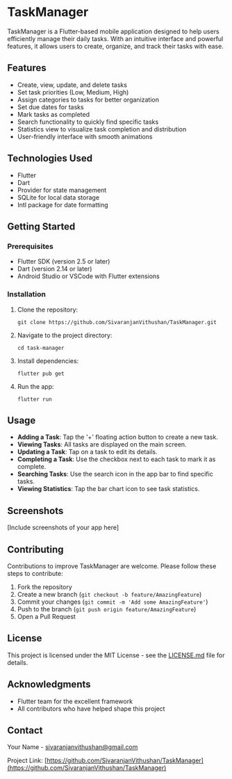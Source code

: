 # TaskManager

TaskManager is a Flutter-based mobile application designed to help users efficiently manage their daily tasks. With an intuitive interface and powerful features, it allows users to create, organize, and track their tasks with ease.

## Features

- Create, view, update, and delete tasks
- Set task priorities (Low, Medium, High)
- Assign categories to tasks for better organization
- Set due dates for tasks
- Mark tasks as completed
- Search functionality to quickly find specific tasks
- Statistics view to visualize task completion and distribution
- User-friendly interface with smooth animations

## Technologies Used

- Flutter
- Dart
- Provider for state management
- SQLite for local data storage
- Intl package for date formatting

## Getting Started

### Prerequisites

- Flutter SDK (version 2.5 or later)
- Dart (version 2.14 or later)
- Android Studio or VSCode with Flutter extensions

### Installation

1. Clone the repository:
   ```
   git clone https://github.com/SivaranjanVithushan/TaskManager.git
   ```

2. Navigate to the project directory:
   ```
   cd task-manager
   ```

3. Install dependencies:
   ```
   flutter pub get
   ```

4. Run the app:
   ```
   flutter run
   ```

## Usage

- **Adding a Task**: Tap the '+' floating action button to create a new task.
- **Viewing Tasks**: All tasks are displayed on the main screen.
- **Updating a Task**: Tap on a task to edit its details.
- **Completing a Task**: Use the checkbox next to each task to mark it as complete.
- **Searching Tasks**: Use the search icon in the app bar to find specific tasks.
- **Viewing Statistics**: Tap the bar chart icon to see task statistics.

## Screenshots

[Include screenshots of your app here]

## Contributing

Contributions to improve TaskManager are welcome. Please follow these steps to contribute:

1. Fork the repository
2. Create a new branch (`git checkout -b feature/AmazingFeature`)
3. Commit your changes (`git commit -m 'Add some AmazingFeature'`)
4. Push to the branch (`git push origin feature/AmazingFeature`)
5. Open a Pull Request

## License

This project is licensed under the MIT License - see the [LICENSE.md](LICENSE.md) file for details.

## Acknowledgments

- Flutter team for the excellent framework
- All contributors who have helped shape this project

## Contact

Your Name - [sivaranjanvithushan@gmail.com](mailto:sivaranjanvithushan@gmail.com)

Project Link: [https://github.com/SivaranjanVithushan/TaskManager](https://github.com/SivaranjanVithushan/TaskManager)
